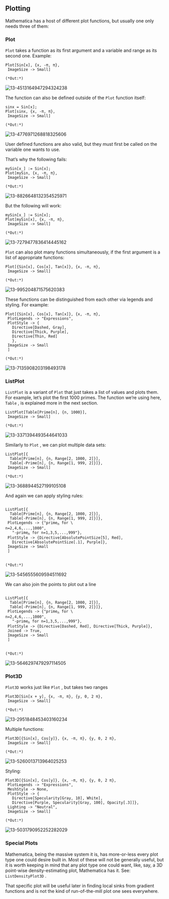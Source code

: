 <a id="plotting" style="width:0;height:0;margin:0;padding:0;">&zwnj;</a>

## Plotting

Mathematica has a host of different plot functions, but usually one only needs three of them:

### Plot

```Plot```  takes a function as its first argument and a variable and range as its second one. Example:

	Plot[Sin[x], {x, -π, π},
	 ImageSize -> Small]

	(*Out:*)
	
![13-4513164947294324238]({filename}/img/13-4513164947294324238.png)

The function can also be defined outside of the  ```Plot```  function itself:

	sinx = Sin[x];
	Plot[sinx, {x, -π, π},
	 ImageSize -> Small]

	(*Out:*)
	
![13-4776971268818325606]({filename}/img/13-4776971268818325606.png)

User defined functions are also valid, but they must first be called on the variable one wants to use.

That’s why the following fails:

	mySin[x_] := Sin[x];
	Plot[mySin, {x, -π, π},
	 ImageSize -> Small]

	(*Out:*)
	
![13-8826648132354525971]({filename}/img/13-8826648132354525971.png)

But the following will work:

	mySin[x_] := Sin[x];
	Plot[mySin[x], {x, -π, π},
	 ImageSize -> Small]

	(*Out:*)
	
![13-7279477836414445162]({filename}/img/13-7279477836414445162.png)

```Plot```  can also plot many functions simultaneously, if the first argument is a list of appropriate functions:

	Plot[{Sin[x], Cos[x], Tan[x]}, {x, -π, π},
	 ImageSize -> Small]

	(*Out:*)
	
![13-995204871575620383]({filename}/img/13-995204871575620383.png)

These functions can be distinguished from each other via legends and styling. For example:

	Plot[{Sin[x], Cos[x], Tan[x]}, {x, -π, π},
	 PlotLegends -> "Expressions",
	 PlotStyle -> {
	   Directive[Dashed, Gray],
	   Directive[Thick, Purple],
	   Directive[Thin, Red]
	   },
	 ImageSize -> Small
	 ]

	(*Out:*)
	
![13-7135908203198493178]({filename}/img/13-7135908203198493178.png)

### ListPlot

```ListPlot```  is a variant of  ```Plot```  that just takes a list of values and plots them. For example, let’s plot the first 1000 primes. The function we’re using here,  ```Table``` , is explained more in the next section.

	ListPlot[Table[Prime[n], {n, 1000}],
	 ImageSize -> Small]

	(*Out:*)
	
![13-3371394493544641033]({filename}/img/13-3371394493544641033.png)

Similarly to  ```Plot``` , we can plot multiple data sets:

	ListPlot[{
	  Table[Prime[n], {n, Range[2, 1000, 2]}],
	  Table[-Prime[n], {n, Range[1, 999, 2]}]},
	 ImageSize -> Small]

	(*Out:*)
	
![13-3688944527199105108]({filename}/img/13-3688944527199105108.png)

And again we can apply styling rules:

<pre >
<code>
ListPlot[{
  Table[Prime[n], {n, Range[2, 1000, 2]}],
  Table[-Prime[n], {n, Range[1, 999, 2]}]},
 PlotLegends -> {"prime<sub>n</sub> for \
n=2,4,6,...,1000",
   "-prime<sub>n</sub> for n=1,3,5,...,999"},
 PlotStyle -> {Directive[AbsolutePointSize[5], Red], 
   Directive[AbsolutePointSize[.1], Purple]},
 ImageSize -> Small
 ]
</code>
</pre>

	(*Out:*)
	
![13-5456555609594511692]({filename}/img/13-5456555609594511692.png)

We can also join the points to plot out a line

<pre >
<code>
ListPlot[{
  Table[Prime[n], {n, Range[2, 1000, 2]}],
  Table[-Prime[n], {n, Range[1, 999, 2]}]},
 PlotLegends -> {"prime<sub>n</sub> for \
n=2,4,6,...,1000",
   "-prime<sub>n</sub> for n=1,3,5,...,999"},
 PlotStyle -> {Directive[Dashed, Red], Directive[Thick, Purple]},
 Joined -> True,
 ImageSize -> Small
 ]
</code>
</pre>

	(*Out:*)
	
![13-5646297479297114505]({filename}/img/13-5646297479297114505.png)

### Plot3D

```Plot3D```  works just like  ```Plot``` , but takes two ranges

	Plot3D[Sin[x + y], {x, -π, π}, {y, 0, 2 π},
	 ImageSize -> Small]

	(*Out:*)
	
![13-2951848453403160234]({filename}/img/13-2951848453403160234.png)

Multiple functions:

	Plot3D[{Sin[x], Cos[y]}, {x, -π, π}, {y, 0, 2 π},
	 ImageSize -> Small]

	(*Out:*)
	
![13-5260013713964025253]({filename}/img/13-5260013713964025253.png)

Styling:

	Plot3D[{Sin[x], Cos[y]}, {x, -π, π}, {y, 0, 2 π},
	 PlotLegends -> "Expressions",
	 MeshStyle -> None,
	 PlotStyle -> {
	   Directive[Specularity[Gray, 10], White],
	   Directive[Purple, Specularity[Gray, 100], Opacity[.3]]},
	 Lighting -> "Neutral",
	 ImageSize -> Small]

	(*Out:*)
	
![13-5031790952252282029]({filename}/img/13-5031790952252282029.png)

### Special Plots

Mathematica, being the massive system it is, has more-or-less every plot type one could desire built in. Most of these will not be generally useful, but it is worth keeping in mind that any plot type one could want, like, say, a 3D point-wise density-estimating plot, Mathematica has it. See:  ```ListDensityPlot3D``` .

That specific plot will be useful later in finding local sinks from gradient functions and is not the kind of run-of-the-mill plot one sees everywhere.